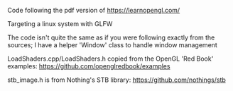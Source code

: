 Code following the pdf version of https://learnopengl.com/

Targeting a linux system with GLFW

The code isn't quite the same as if you were following exactly from the
sources; I have a helper 'Window' class to handle window management

LoadShaders.cpp/LoadShaders.h copied from the OpenGL 'Red Book'
examples: https://github.com/openglredbook/examples

stb_image.h is from Nothing's STB library: https://github.com/nothings/stb



